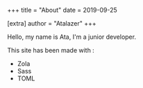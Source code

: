 +++
title = "About"
date = 2019-09-25

[extra]
author = "Atalazer"
+++

Hello, my name is Ata, I'm a junior developer.

This site has been made with :

- Zola
- Sass
- TOML
